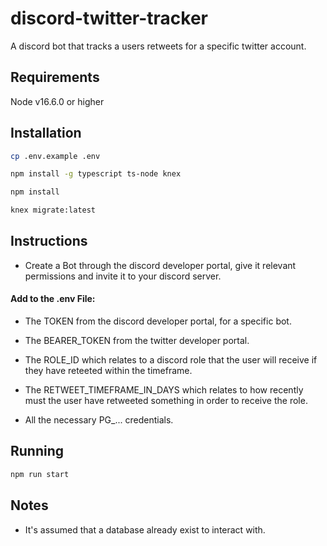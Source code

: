 # discord-twitter-tracker

A discord bot that tracks a users retweets for a specific twitter account.

## Requirements

Node v16.6.0 or higher
## Installation

```bash
cp .env.example .env
```

```bash
npm install -g typescript ts-node knex
```

```bash
npm install
```

```bash
knex migrate:latest
```

## Instructions

- Create a Bot through the discord developer portal, give it relevant permissions and invite it to your discord server.

#### Add to the .env File:

- The TOKEN from the discord developer portal, for a specific bot.

- The BEARER_TOKEN from the twitter developer portal.

- The ROLE_ID which relates to a discord role that the user will receive if they have reteeted within the timeframe.

- The RETWEET_TIMEFRAME_IN_DAYS which relates to how recently must the user have retweeted something in order to receive the role.

- All the necessary PG_... credentials.

## Running

```bash
npm run start
```

## Notes

- It's assumed that a database already exist to interact with.